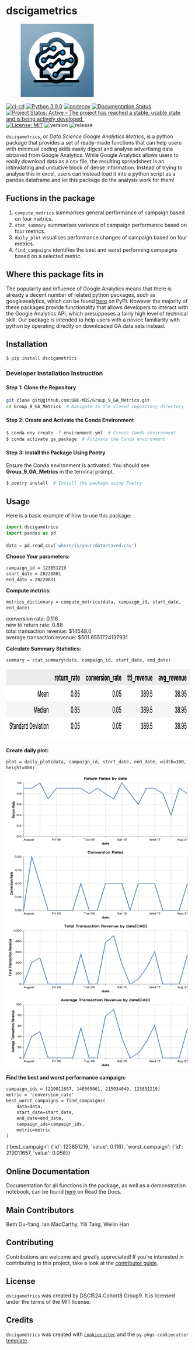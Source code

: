 # dscigametrics
<figure>
    <img src="https://github.com/UBC-MDS/Group_9_GA_Metrics/blob/main/img/gsci.jpg?raw=true" alt="Alt text for image" width="200" height="200">
</figure>

[![ci-cd](https://github.com/UBC-MDS/Group_9_GA_Metrics/actions/workflows/ci-cd.yml/badge.svg)](https://github.com/UBC-MDS/Group_9_GA_Metrics/actions/workflows/ci-cd.yml)
[![Python 3.9.0](https://img.shields.io/badge/python-3.9.0-blue.svg)](https://www.python.org/downloads/release/python-390/) [![codecov](https://codecov.io/gh/UBC-MDS/dscigametrics/branch/main/graph/badge.svg)](https://codecov.io/gh/UBC-MDS/dscigametrics) [![Documentation Status](https://readthedocs.org/projects/stock_analyzer/badge/?version=latest)](https://dscigametrics.readthedocs.io/en/latest/?badge=latest) [![Project Status: Active – The project has reached a stable, usable state and is being actively developed.](https://www.repostatus.org/badges/latest/active.svg)](https://www.repostatus.org/#active) [![License: MIT](https://img.shields.io/badge/License-MIT-yellow.svg)](https://opensource.org/licenses/MIT) ![version](https://img.shields.io/github/v/release/UBC-MDS/dscigametrics) ![release](https://img.shields.io/github/release-date/UBC-MDS/dscigametrics)

`dscigametrics`, or *Data Science Google Analytics Metrics*, is a python package that provides a set of ready-made functions that can help users with minimual coding skills easily digest and analyse advertising data obtained from Google Analytics. While Google Analytics allows users to easily download data as a csv file, the resulting spreadsheet is an intimidating and unituitive block of dense information. Instead of trying to analyse this in excel, users can instead load it into a python script as a pandas dataframe and let this package do the analysis work for them! 

## Fuctions in the package

1. `compute_metrics` summarises general performance of campaign based on four metrics.
2. `stat_summary` summarises variance of campaign performance based on four metrics.
3. `daily_plot` visualises performance changes of campaign based on four metrics.
4. `find_campaigns` identifies the best and worst performing campaigns based on a selected metric.

## Where this package fits in

The popularity and influence of Google Analytics means that there is already a decent number of related python packages, such as googleanalytics, which can be found [here](https://pypi.org/project/googleanalytics/) on PyPI. However the majority of these packages provide functionality that allows developers to interact with the Google Analytics API, which presupposes a fairly high level of technical skill. Our package is intended to help users with a novice familiarity with python by operating directly on downloaded GA data sets instead.

## Installation

```bash
$ pip install dscigametrics
```

### Developer Installation Instruction
#### Step 1: Clone the Repository
```bash
git clone git@github.com:UBC-MDS/Group_9_GA_Metrics.git
cd Group_9_GA_Metrics  # Navigate to the cloned repository directory
```

#### Step 2: Create and Activate the Conda Environment
```bash
$ conda env create -f environment.yml  # Create Conda environment
$ conda activate ga_package  # Activate the Conda environment
```

#### Step 3: Install the Package Using Poetry
Ensure the Conda environment is activated. You should see **Group_9_GA_Metrics** in the terminal prompt.

```bash
$ poetry install  # Install the package using Poetry
```

## Usage 

Here is a basic  example of how to use this package:

```python
import dscigametrics
import pandas as pd

data = pd.read_csv('where/is/your/data/saved.csv')
```

**Choose Your parameters:**

```
campaign_id = 123851219
start_date = 20220801
end_date = 20220831
```

**Compute metrics:**
```
metrics_dictionary = compute_metrics(data, campaign_id, start_date, end_date)
```

conversion rate: 0.116  
new to return rate: 0.88   
total transaction revenue: $14548.0   
average transaction revenue: $501.6551724137931  

**Calculate Summary Statistics:**
```
summary = stat_summary(data, campaign_id, start_date, end_date)
```
<img src="https://github.com/UBC-MDS/Group_9_GA_Metrics/blob/main/img/table.jpg?raw=true" width="600" height="200">

**Create daily plot:**
```
plot = daily_plot(data, campaign_id, start_date, end_date, width=300, height=800)
```

<img src="https://github.com/UBC-MDS/Group_9_GA_Metrics/blob/main/img/scatter_plot.jpg?raw=true" width="600" height="800">


**Find the best and worst performance campaign:**

```
campaign_ids = [219011657, 140569061, 215934049, 123851219]
metric = 'conversion_rate'
best_worst_campaigns = find_campaigns(
    data=data,
    start_date=start_date,
    end_date=end_date,
    campaign_ids=campaign_ids,
    metric=metric
)
```
{'best_campaign': {'id': 123851219, 'value': 0.116}, 'worst_campaign': {'id': 219011657, 'value': 0.056}}

## Online Documentation

Documentation for all functions in the package, as well as a demonstration notebook, can be found [here](https://dscigametrics.readthedocs.io/en/latest/example.html) on Read the Docs.

## Main Contributors

Beth Ou-Yang, Ian MacCarthy, Yili Tang, Weilin Han

## Contributing

Contributions are welcome and greatly appreciated! If you're interested in contributing to this project, take a look at the [contributor guide](contributing.md).

## License

`dscigametrics` was created by DSCI524 Cohort8 Group9. It is licensed under the terms of the MIT license.

## Credits

`dscigametrics` was created with [`cookiecutter`](https://cookiecutter.readthedocs.io/en/latest/) and the `py-pkgs-cookiecutter` [template](https://github.com/py-pkgs/py-pkgs-cookiecutter).
